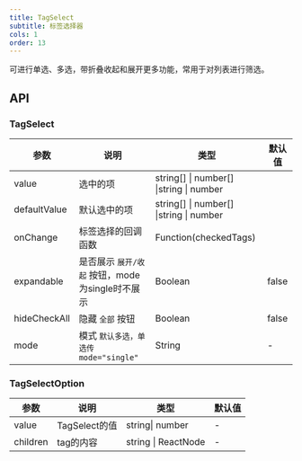 ```yaml
---
title: TagSelect
subtitle: 标签选择器
cols: 1
order: 13
---
```


可进行单选、多选，带折叠收起和展开更多功能，常用于对列表进行筛选。

## API

### TagSelect

| 参数      | 说明                                      | 类型         | 默认值 |
|----------|------------------------------------------|-------------|-------|
| value    | 选中的项              | string[] \| number[] \|string \| number | |
| defaultValue    |默认选中的项   | string[] \| number[] \|string \| number | |
| onChange | 标签选择的回调函数 | Function(checkedTags) |  |
| expandable | 是否展示 `展开/收起` 按钮，mode为single时不展示 | Boolean | false |
| hideCheckAll | 隐藏 `全部` 按钮 | Boolean | false |
| mode         | 模式 `默认多选，单选传mode="single"` | String | - |

### TagSelectOption

| 参数      | 说明                                      | 类型         | 默认值 |
|----------|------------------------------------------|-------------|-------|
| value | TagSelect的值  | string\| number | - |
| children | tag的内容 | string \| ReactNode | - |